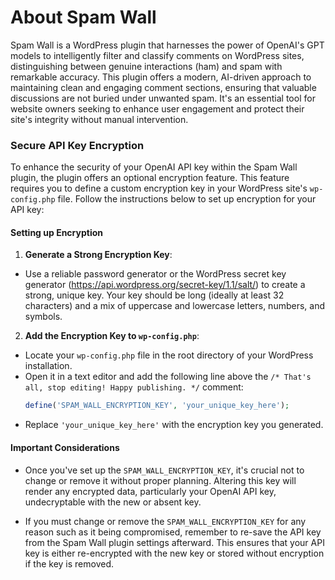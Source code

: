 # About Spam Wall
Spam Wall is a WordPress plugin that harnesses the power of OpenAI's GPT models to intelligently filter and classify comments on WordPress sites, distinguishing between genuine interactions (ham) and spam with remarkable accuracy. This plugin offers a modern, AI-driven approach to maintaining clean and engaging comment sections, ensuring that valuable discussions are not buried under unwanted spam. It's an essential tool for website owners seeking to enhance user engagement and protect their site's integrity without manual intervention.

### Secure API Key Encryption

To enhance the security of your OpenAI API key within the Spam Wall plugin, the plugin offers an optional encryption feature. This feature requires you to define a custom encryption key in your WordPress site's `wp-config.php` file. Follow the instructions below to set up encryption for your API key:

#### Setting up Encryption

1. **Generate a Strong Encryption Key**:
  - Use a reliable password generator or the WordPress secret key generator (https://api.wordpress.org/secret-key/1.1/salt/) to create a strong, unique key. Your key should be long (ideally at least 32 characters) and a mix of uppercase and lowercase letters, numbers, and symbols.

2. **Add the Encryption Key to `wp-config.php`**:
  - Locate your `wp-config.php` file in the root directory of your WordPress installation.
  - Open it in a text editor and add the following line above the `/* That's all, stop editing! Happy publishing. */` comment:
    ```php
    define('SPAM_WALL_ENCRYPTION_KEY', 'your_unique_key_here');
    ```
  - Replace `'your_unique_key_here'` with the encryption key you generated.

#### Important Considerations

- Once you've set up the `SPAM_WALL_ENCRYPTION_KEY`, it's crucial not to change or remove it without proper planning. Altering this key will render any encrypted data, particularly your OpenAI API key, undecryptable with the new or absent key. 

- If you must change or remove the `SPAM_WALL_ENCRYPTION_KEY` for any reason such as it being compromised, remember to re-save the API key from the Spam Wall plugin settings afterward. This ensures that your API key is either re-encrypted with the new key or stored without encryption if the key is removed.